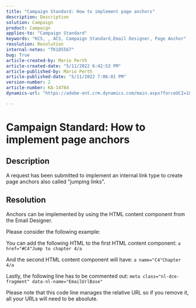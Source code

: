 ```yaml
---
title: "Campaign Standard: How to implement page anchors"
description: Description
solution: Campaign
product: Campaign
applies-to: "Campaign Standard"
keywords: "KCS, , ACS, Campaign Standard,Email Designer, Page Anchor"
resolution: Resolution
internal-notes: "TK185567"
bug: True
article-created-by: Mario Perth
article-created-date: "5/11/2022 6:42:53 PM"
article-published-by: Mario Perth
article-published-date: "5/11/2022 7:06:01 PM"
version-number: 2
article-number: KA-14784
dynamics-url: "https://adobe-ent.crm.dynamics.com/main.aspx?forceUCI=1&pagetype=entityrecord&etn=knowledgearticle&id=462e4e29-5ad1-ec11-a7b5-00224809c556"

---
```

# Campaign Standard: How to implement page anchors

## Description


A request has been submitted to implement an internal link type to create page anchors also called "jumping links".


## Resolution


Anchors can be implemented by using the HTML content component from the Email Designer.

Please consider the following example:

You can add the following HTML to the first HTML content component:
`a href="#C4"Jump to chapter 4/a`

And the second HTML content component will have:
`a name="C4"Chapter 4/a`

Lastly, the following line has to be commented out:
`meta class="nl-dce-fragment" data-nl-name="EmailUrlBase"`

Please note that this code line manages the relative URL so if you remove it, all your URLs will need to be absolute.
